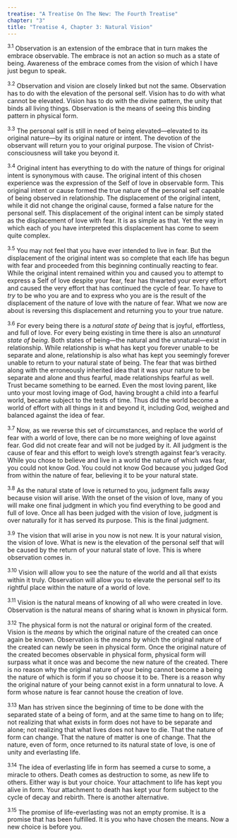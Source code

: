```yaml
---
treatise: "A Treatise On The New: The Fourth Treatise"
chapter: "3"
title: "Treatise 4, Chapter 3: Natural Vision"
---
```


<sup>3.1</sup> Observation is an extension of the embrace that in turn
makes the embrace observable. The embrace is not an action so much as a
state of being. Awareness of the embrace comes from the vision of which
I have just begun to speak. 

<sup>3.2</sup> Observation and vision are closely linked but not the
same.  Observation has to do with the elevation of the personal self.
Vision has to do with what cannot be elevated. Vision has to do with the
divine pattern, the unity that binds all living things.  Observation is
the means of seeing this binding pattern in physical form. 

<sup>3.3</sup> The personal self is still in need of being
elevated—elevated to its original nature—by its original nature or
intent. The devotion of the observant will return you to your original
purpose. The vision of Christ-consciousness will take you beyond it. 

<sup>3.4</sup> Original intent has everything to do with the nature of
things for original intent is synonymous with cause. The original intent
of this chosen experience was the expression of the Self of love in
observable form. This original intent or cause formed the true nature of
the personal self capable of being observed in relationship. The
displacement of the original intent, while it did not change the
original cause, formed a false nature for the personal self. This
displacement of the original intent can be simply stated as the
displacement of love with fear. It is as simple as that. Yet the way in
which each of you have interpreted this displacement has come to seem
quite complex. 

<sup>3.5</sup> You may not feel that you have ever intended to live in
fear. But the displacement of the original intent was so complete that
each life has begun with fear and proceeded from this beginning
continually reacting to fear. While the original intent remained within
you and caused you to attempt to express a Self of love despite your
fear, fear has thwarted your every effort and caused the very effort
that has continued the cycle of fear. To have to *try* to be who you are
and to express who you are is the result of the displacement of the
nature of love with the nature of fear. What we now are about is
reversing this displacement and returning you to your true nature. 

<sup>3.6</sup> For every being there is a *natural state of being* that
is joyful, effortless, and full of love. For every being existing in
time there is also an *unnatural state of being*. Both states of
being—the natural and the unnatural—exist in relationship. While
relationship is what has kept you forever unable to be separate and
alone, relationship is also what has kept you seemingly forever unable
to return to your natural state of being. The fear that was birthed
along with the erroneously inherited idea that it was your nature to be
separate and alone and thus fearful, made relationships fearful as well.
Trust became something to be earned.  Even the most loving parent, like
unto your most loving image of God, having brought a child into a
fearful world, became subject to the tests of time. Thus did the world
become a world of effort with all things in it and beyond it, including
God, weighed and balanced against the idea of fear. 

<sup>3.7</sup> Now, as we reverse this set of circumstances, and replace
the world of fear with a world of love, there can be no more weighing of
love against fear. God did not create fear and will not be judged by it.
All judgment is the cause of fear and this effort to weigh love’s
strength against fear’s veracity. While you chose to believe and live in
a world the nature of which was fear, you could not know God. You could
not know God because you judged God from within the nature of fear,
believing it to be your natural state. 

<sup>3.8</sup> As the natural state of love is returned to you, judgment
falls away because vision will arise. With the onset of the vision of
love, many of you will make one final judgment in which you find
everything to be good and full of love. Once all has been judged with
the vision of love, judgment is over naturally for it has served its
purpose. This is the final judgment. 

<sup>3.9</sup> The vision that will arise in you now is not new. It is
your natural vision, the vision of love. What is new is the elevation of
the personal self that will be caused by the return of your natural
state of love.  This is where observation comes in. 

<sup>3.10</sup> Vision will allow you to see the nature of the world and
all that exists within it truly.  Observation will allow you to elevate
the personal self to its rightful place within the nature of a world of
love. 

<sup>3.11</sup> Vision is the natural means of knowing of all who were
created in love. Observation is the natural means of sharing what is
known in physical form. 

<sup>3.12</sup> The physical form is not the natural or original form of
the created. Vision is the *means* by which the original nature of the
created can once again be known. Observation is the *means* by which the
original nature of the created can newly be seen in physical form. Once
the original nature of the created becomes observable in physical form,
physical form will surpass what it once was and become the new nature of
the created. There is no reason why the original nature of your being
cannot become a being the nature of which is form if you so choose it to
be. There is a reason why the original nature of your being cannot exist
in a form unnatural to love. A form whose nature is fear cannot house
the creation of love.

<sup>3.13</sup> Man has striven since the beginning of time to be done
with the separated state of a being of form, and at the same time to
hang on to life; not realizing that what exists in form does not have to
be separate and alone; not realizing that what lives does not have to
die.  That the nature of form can change. That the nature of matter is
one of change. That the nature, even of form, once returned to its
natural state of love, is one of unity and everlasting life. 

<sup>3.14</sup> The idea of everlasting life in form has seemed a curse
to some, a miracle to others. Death comes as destruction to some, as new
life to others.  Either way is but your choice. Your attachment to life
has kept you alive in form. Your attachment to death has kept your form
subject to the cycle of decay and rebirth. There is another alternative. 

<sup>3.15</sup> The promise of life-everlasting was not an empty
promise. It is a promise that has been fulfilled. It is you who have
chosen the means.  Now a new choice is before you.

